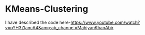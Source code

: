 # KMeans-Clustering
I have described the code here-https://www.youtube.com/watch?v=pYH3ZlancA4&amp;ab_channel=MahiyanKhanAbir
